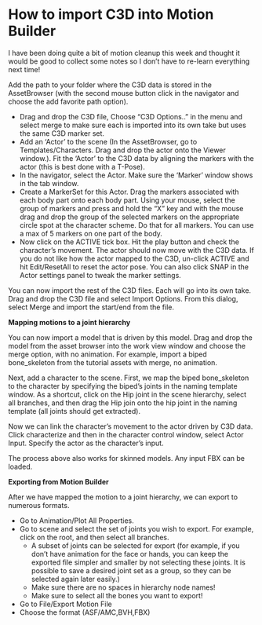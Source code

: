 <h1><strong>How to import C3D into Motion Builder</strong></h1>
I have been doing quite a bit of motion cleanup this week and thought it would be good to collect some notes so I don’t have to re-learn everything next time!

Add the path to your folder where the C3D data is stored in the AssetBrowser (with the second mouse button click in the navigator and choose the add favorite path option).
<ul>
 	<li>Drag and drop the C3D file, Choose “C3D Options..” in the menu and select merge to make sure each is imported into its own take but uses the same C3D marker set.</li>
 	<li>Add an ‘Actor’ to the scene (In the AssetBrowser, go to Templates/Characters. Drag and drop the actor onto the Viewer window.). Fit the ‘Actor’ to the C3D data by aligning the markers with the actor (this is best done with a T-Pose).</li>
 	<li>In the navigator, select the Actor. Make sure the ‘Marker’ window shows in the tab window.</li>
 	<li>Create a MarkerSet for this Actor. Drag the markers associated with each body part onto each body part. Using your mouse, select the group of markers and press and hold the “X” key and with the mouse drag and drop the group of the selected markers on the appropriate circle spot at the character scheme. Do that for all markers. You can use a max of 5 markers on one part of the body.</li>
 	<li>Now click on the ACTIVE tick box. Hit the play button and check the character’s movement. The actor should now move with the C3D data. If you do not like how the actor mapped to the C3D, un-click ACTIVE and hit Edit/ResetAll to reset the actor pose. You can also click SNAP in the Actor settings panel to tweak the marker settings.</li>
</ul>
You can now import the rest of the C3D files. Each will go into its own take. Drag and drop the C3D file and select Import Options. From this dialog, select Merge and import the start/end from the file.

<strong>Mapping motions to a joint hierarchy</strong>

You can now import a model that is driven by this model. Drag and drop the model from the asset browser into the work view window and choose the merge option, with no animation. For example, import a biped bone_skeleton from the tutorial assets with merge, no animation.

Next, add a character to the scene. First, we map the biped bone_skeleton to the character by specifying the biped’s joints in the naming template window. As a shortcut, click on the Hip joint in the scene hierarchy, select all branches, and then drag the Hip join onto the hip joint in the naming template (all joints should get extracted).

Now we can link the character’s movement to the actor driven by C3D data. Click characterize and then in the character control window, select Actor Input.
Specify the actor as the character’s input.

The process above also works for skinned models. Any input FBX can be loaded.

<strong>Exporting from Motion Builder</strong>

After we have mapped the motion to a joint hierarchy, we can export to numerous formats.
<ul>
 	<li>Go to Animation/Plot All Properties.</li>
 	<li>Go to scene and select the set of joints you wish to export. For example, click on the root, and then select all branches.
<ul>
 	<li>A subset of joints can be selected for export (for example, if you don’t have animation for the face or hands, you can keep the exported file simpler and smaller by not selecting these joints. It is possible to save a desired joint set as a group, so they can be selected again later easily.)</li>
 	<li>Make sure there are no spaces in hierarchy node names!</li>
 	<li>Make sure to select all the bones you want to export!</li>
</ul>
</li>
 	<li>Go to File/Export Motion File</li>
 	<li>Choose the format (ASF/AMC,BVH,FBX)</li>
</ul>
